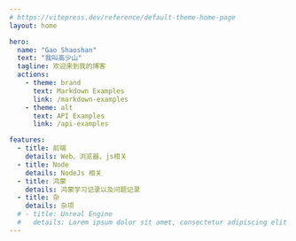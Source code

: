 ```yaml
---
# https://vitepress.dev/reference/default-theme-home-page
layout: home

hero:
  name: "Gao Shaoshan"
  text: "我叫高少山"
  tagline: 欢迎来到我的博客
  actions:
    - theme: brand
      text: Markdown Examples
      link: /markdown-examples
    - theme: alt
      text: API Examples
      link: /api-examples

features:
  - title: 前端
    details: Web、浏览器、js相关
  - title: Node
    details: NodeJs 相关
  - title: 鸿蒙
    details: 鸿蒙学习记录以及问题记录
  - title: 杂
    details: 杂项
  # - title: Unreal Engine
  #   details: Lorem ipsum dolor sit amet, consectetur adipiscing elit
---
```


